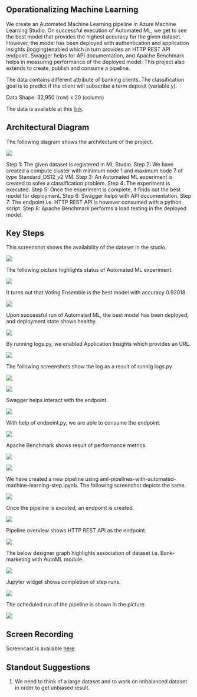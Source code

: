 
## Operationalizing Machine Learning

We create an Automated Machine Learning pipeline in Azure Machine Learning Studio. On successful execution of Automated ML, we get to see the best model that provides the highest accuracy for the given dataset. However, the model has been deployed with authentication and application insights (logging)enabled which in turn provides an HTTP REST API endpoint. Swagger helps for API documentation, and Apache Benchmark helps in measuring performance of the deployed model. This project also extends to create, publish and consume a pipeline. 

The data contains different attribute of banking clients. The classification goal is to predict if the client will subscribe a term deposit (variable y).

Data Shape: 32,950 (row) x 20 (column)

The data is available at this [link](https://automlsamplenotebookdata.blob.core.windows.net/automl-sample-notebook-data/bankmarketing_train.csv).

## Architectural Diagram

The following diagram shows the architecture of the project. 

![](images/Architecture_Diagram.png)

Step 1: The given dataset is registered in ML Studio. 
Step 2: We have created a compute cluster with minimum node 1 and maximum node 7 of type Standard_DS12_v2 VM.
Step 3: An Automated ML experiment is created to solve a classification problem. 
Step 4: The experiment is executed.
Step 5: Once the experiment is complete, it finds out the best model for deployment. 
Step 6: Swagger helps with API documentation. 
Step 7: The endpoint i.e. HTTP REST API is however consumed with a python script. 
Step 8: Apache Benchmark performs a load testing in the deployed model. 

## Key Steps

This screenshot shows the availability of the dataset in the studio.

![](images/Registered_dataset.png)

The following picture highlights status of Automated ML experiment. 

![](images/AutoML_complete_status.png)

It turns out that Voting Ensemble is the best model with accuracy  0.92018.

![](images/Best_model_status.png)

Upon successful run of Automated ML, the best model has been deployed, and deployment state shows healthy. 

![](images/Deployment_completion.png)

By running logs.py, we enabled Application Insights which provides an URL. 

![](images/Application_Insights_enabled.png)

The following screenshots show the log as a result of runnig logs.py

![](images/Logs_1.png)

![](images/Logs_2.png)

Swagger helps interact with the endpoint. 

![](images/Swagger_localhost.png)

With help of endpoint.py, we are able to consume the endpoint. 

![](images/Endpoint_result.png)

Apache Benchmark shows result of performance metrics.

![](images/Apache_Benchmark_1.png)


![](images/Apache_Benchmark_2.png)

We have created a new pipeline using aml-pipelines-with-automated-machine-learning-step.ipynb. The following screenshot depicts the same. 

![](images/Pipeline_creation.png)

Once the pipeline is excuted, an endpoint is created. 

![](images/Pipeline_endpoint.png)

Pipeline overview shows HTTP REST API as the endpoint. 

![](images/Published_pipeline_overview.png)

The below designer graph highlights association of dataset i.e. Bank-marketing with AutoML module. 

![](images/Bankmarketing_ds_automl.png)

Jupyter widget shows completion of step runs. 

![](images/Jupypter_widget.png)

The scheduled run of the pipeline is shown in the picture. 

![](images/Pipeline_scheduled_run.png)


## Screen Recording
Screencast is available [here](https://youtu.be/dYZGjbWXmD8).

## Standout Suggestions
1. We need to think of a large dataset and to work on imbalanced dataset in order to get unbiased result. 
